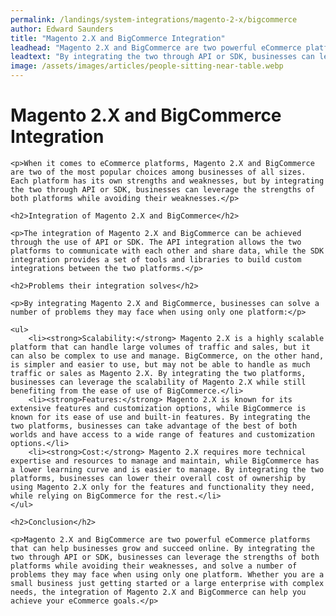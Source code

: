 ```yaml
---
permalink: /landings/system-integrations/magento-2-x/bigcommerce
author: Edward Saunders
title: "Magento 2.X and BigCommerce Integration"
leadhead: "Magento 2.X and BigCommerce are two powerful eCommerce platforms that can help businesses grow and succeed online"
leadtext: "By integrating the two through API or SDK, businesses can leverage the strengths of both platforms while avoiding their weaknesses, and solve a number of problems they may face when using only one platform. Whether you are a small business just getting started or a large enterprise with complex needs, the integration of Magento 2.X and BigCommerce can help you achieve your eCommerce goals."
image: /assets/images/articles/people-sitting-near-table.webp
---
```

<div class="arttext">    <h1>Magento 2.X and BigCommerce Integration</h1>

    <p>When it comes to eCommerce platforms, Magento 2.X and BigCommerce are two of the most popular choices among businesses of all sizes. Each platform has its own strengths and weaknesses, but by integrating the two through API or SDK, businesses can leverage the strengths of both platforms while avoiding their weaknesses.</p>

    <h2>Integration of Magento 2.X and BigCommerce</h2>

    <p>The integration of Magento 2.X and BigCommerce can be achieved through the use of API or SDK. The API integration allows the two platforms to communicate with each other and share data, while the SDK integration provides a set of tools and libraries to build custom integrations between the two platforms.</p>

    <h2>Problems their integration solves</h2>

    <p>By integrating Magento 2.X and BigCommerce, businesses can solve a number of problems they may face when using only one platform:</p>

    <ul>
        <li><strong>Scalability:</strong> Magento 2.X is a highly scalable platform that can handle large volumes of traffic and sales, but it can also be complex to use and manage. BigCommerce, on the other hand, is simpler and easier to use, but may not be able to handle as much traffic or sales as Magento 2.X. By integrating the two platforms, businesses can leverage the scalability of Magento 2.X while still benefiting from the ease of use of BigCommerce.</li>
        <li><strong>Features:</strong> Magento 2.X is known for its extensive features and customization options, while BigCommerce is known for its ease of use and built-in features. By integrating the two platforms, businesses can take advantage of the best of both worlds and have access to a wide range of features and customization options.</li>
        <li><strong>Cost:</strong> Magento 2.X requires more technical expertise and resources to manage and maintain, while BigCommerce has a lower learning curve and is easier to manage. By integrating the two platforms, businesses can lower their overall cost of ownership by using Magento 2.X only for the features and functionality they need, while relying on BigCommerce for the rest.</li>
    </ul>

    <h2>Conclusion</h2>

    <p>Magento 2.X and BigCommerce are two powerful eCommerce platforms that can help businesses grow and succeed online. By integrating the two through API or SDK, businesses can leverage the strengths of both platforms while avoiding their weaknesses, and solve a number of problems they may face when using only one platform. Whether you are a small business just getting started or a large enterprise with complex needs, the integration of Magento 2.X and BigCommerce can help you achieve your eCommerce goals.</p>
</div>